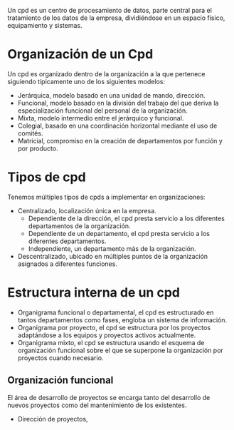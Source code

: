 Un cpd es un centro de procesamiento de datos, parte central para el tratamiento de los datos de la empresa, dividiéndose en un espacio físico, equipamiento y sistemas.
# Organización de un Cpd
Un cpd es organizado dentro de la organización a la que pertenece siguiendo típicamente uno de los siguientes modelos:
- Jerárquica, modelo basado en una unidad de mando, dirección.
- Funcional, modelo basado en la división del trabajo del que deriva la especialización funcional del personal de la organización.
- Mixta, modelo intermedio entre el jerárquico y funcional.
- Colegial, basado en una coordinación horizontal mediante el uso de comités.
- Matricial, compromiso en la creación de departamentos por función y por producto.
# Tipos de cpd
Tenemos múltiples tipos de cpds a implementar en organizaciones:
- Centralizado, localización única en la empresa.
	- Dependiente de la dirección, el cpd presta servicio a los diferentes departamentos de la organización.
	- Dependiente de un departamento, el cpd presta servicio a los diferentes departamentos.
	- Independiente, un departamento más de la organización.
- Descentralizado, ubicado en múltiples puntos de la organización asignados a diferentes funciones.
# Estructura interna de un cpd
- Organigrama funcional o departamental, el cpd es estructurado en tantos departamentos como fases, engloba un sistema de información.
- Organigrama por proyecto, el cpd se estructura por los proyectos adaptándose a los equipos y proyectos activos actualmente.
- Organigrama mixto, el cpd se estructura usando el esquema de organización funcional sobre el que se superpone la organización por proyectos cuando necesario.
## Organización funcional
El área de desarrollo de proyectos se encarga tanto del desarrollo de nuevos proyectos como del mantenimiento de los existentes.
- Dirección de proyectos, 